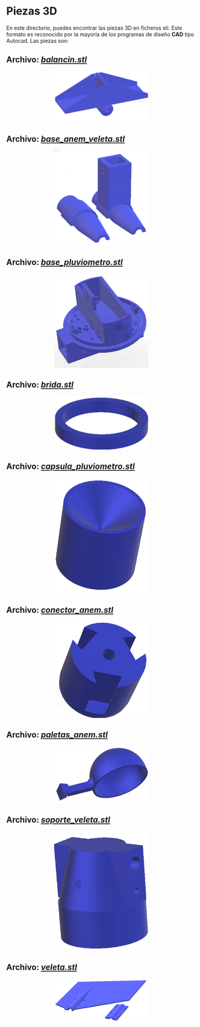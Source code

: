 # Piezas 3D

En este directorio, puedes encontrar las piezas 3D en ficheros stl. Este formato es reconocido por la mayoría de 
los programas de diseño **CAD** tipo Autocad.
Las piezas son:

## **Archivo:** [*balancin.stl*](https://github.com/IESAljada/RedMeteo/blob/main/Piezas_3D/balancin.stl)
<p align="center"><img src="imagenes/balancin.png" width="250"/></p>


## **Archivo:** [*base_anem_veleta.stl*](https://github.com/IESAljada/RedMeteo/blob/main/Piezas_3D/base_anem_veleta.stl)

  <p align="center">
    <img src="imagenes/base_anem_veleta.png" width="250"/></p>

## **Archivo:** [*base_pluviometro.stl*](https://github.com/IESAljada/RedMeteo/blob/main/Piezas_3D/base_pluviometro.stl)
<p align="center"><img src="imagenes/base_pluviometro.png" width="250"/>

## **Archivo:** [*brida.stl*](https://github.com/IESAljada/RedMeteo/blob/main/Piezas_3D/brida.stl)
<p align="center"><img src="imagenes/brida.png" width="250"/></p>

## **Archivo:** [*capsula_pluviometro.stl*](https://github.com/IESAljada/RedMeteo/blob/main/Piezas_3D/capsula_pluviometro.stl)
<p align="center"><img src="imagenes/capsula_pluviometro.png" width="250"/></p>

## **Archivo:** [*conector_anem.stl*](https://github.com/IESAljada/RedMeteo/blob/main/Piezas_3D/conector_anem.stl)
<p align="center"><img src="imagenes/conector_anem.png" width="250"/></p>

## **Archivo:** [*paletas_anem.stl*](https://github.com/IESAljada/RedMeteo/blob/main/Piezas_3D/paletas_anem.stl)
<p align="center"><img src="imagenes/paletas_anem.png" width="250"/></p>

## **Archivo:** [*soporte_veleta.stl*](https://github.com/IESAljada/RedMeteo/blob/main/Piezas_3D/soporte_veleta.stl)
<p align="center"><img src="imagenes/soporte_veleta.png" width="250"/></p>

## **Archivo:** [*veleta.stl*](https://github.com/IESAljada/RedMeteo/blob/main/Piezas_3D/veleta.stl)
<p align="center"><img src="imagenes/veleta.png" width="250"/></p>

